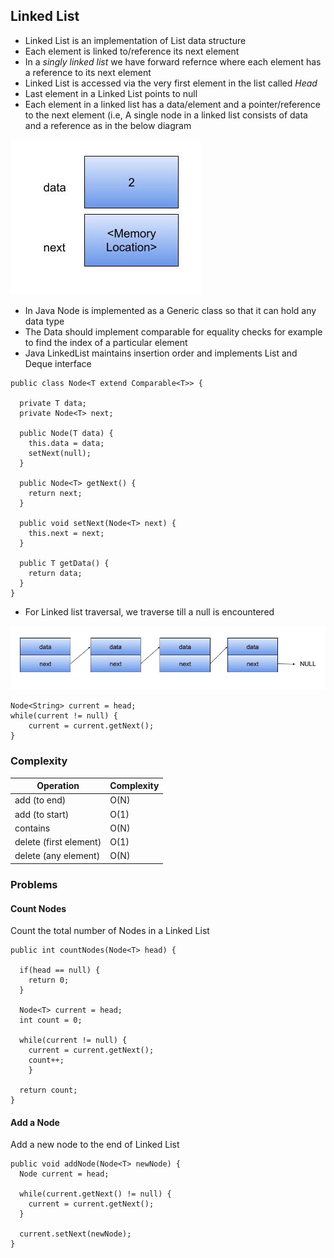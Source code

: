 ## Linked List
- Linked List is an implementation of List data structure
- Each element is linked to/reference its next element
- In a *singly linked list* we have forward refernce where each element has a reference to its next element
- Linked List is accessed via the very first element in the list called *Head*
- Last element in a Linked List points to null
- Each element in a linked list has a data/element and a pointer/reference to the next element (i.e, A single node in a linked list consists of data and a reference as in the below diagram

![LinkedList](images/linkedlist.png)

- In Java Node is implemented as a Generic class so that it can hold any data type
- The Data should implement comparable for equality checks for example to find the index of a particular element
- Java LinkedList maintains insertion order and implements List and Deque interface

```
public class Node<T extend Comparable<T>> {

  private T data;
  private Node<T> next;
  
  public Node(T data) {
    this.data = data;
    setNext(null);
  }

  public Node<T> getNext() {
    return next;
  }
  
  public void setNext(Node<T> next) {
    this.next = next;
  }
  
  public T getData() {
    return data;
  }
}
```

- For Linked list traversal, we traverse till a null is encountered

![LinkedListTraversal](images/LinkedListTraversal.png)

```
Node<String> current = head;
while(current != null) {
    current = current.getNext();
}
```

### Complexity

Operation | Complexity|
--- | --- | 
add (to end)| O(N) |
add (to start)| O(1) |
contains | O(N) |
delete (first element) | O(1) |
delete (any element) | O(N) |

### Problems

#### Count Nodes
Count the total number of Nodes in a Linked List

```
public int countNodes(Node<T> head) {

  if(head == null) {
    return 0;
  } 
  
  Node<T> current = head;
  int count = 0;
  
  while(current != null) {
    current = current.getNext();
    count++;
    }
    
  return count;
}
```

#### Add a Node
Add a new node to the end of Linked List

```
public void addNode(Node<T> newNode) {
  Node current = head;
  
  while(current.getNext() != null) {
    current = current.getNext();
  }
  
  current.setNext(newNode);
}
```
